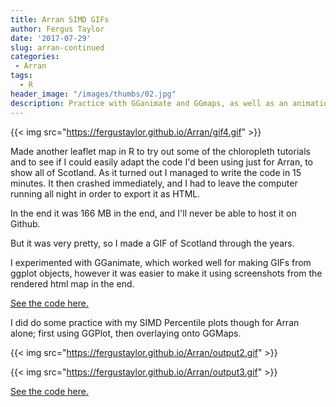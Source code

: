 ```yaml
---
title: Arran SIMD GIFs
author: Fergus Taylor
date: '2017-07-29'
slug: arran-continued
categories:
 - Arran
tags:
  - R
header_image: "/images/thumbs/02.jpg"
description: Practice with GGanimate and GGmaps, as well as an animation of leaflet maps."
---
```


{{< img src="https://fergustaylor.github.io/Arran/gif4.gif" >}}

Made another leaflet map in R to try out some of the chloropleth tutorials and to see if I could easily adapt the code I'd been using just for Arran, to show all of Scotland.
As it turned out I managed to write the code in 15 minutes. It then crashed immediately, and I had to leave the computer running all night in order to export it as HTML.

In the end it was 166 MB in the end, and I'll never be able to host it on Github.

But it was very pretty, so I made a GIF of Scotland through the years.

I experimented with GGanimate, which worked well for making GIFs from ggplot objects, however it was easier to make it using screenshots from the rendered html map in the end.

[See the code here.](https://fergustaylor.github.io/Arran/Map_Code.html#map4_arran_vs_scotland)

I did do some practice with my SIMD Percentile plots though for Arran alone; first using GGPlot, then overlaying onto GGMaps.

{{< img src="https://fergustaylor.github.io/Arran/output2.gif" >}}

{{< img src="https://fergustaylor.github.io/Arran/output3.gif" >}}

[See the code here.](https://fergustaylor.github.io/Arran/GGAnimate.html#creating_animated_maps)
